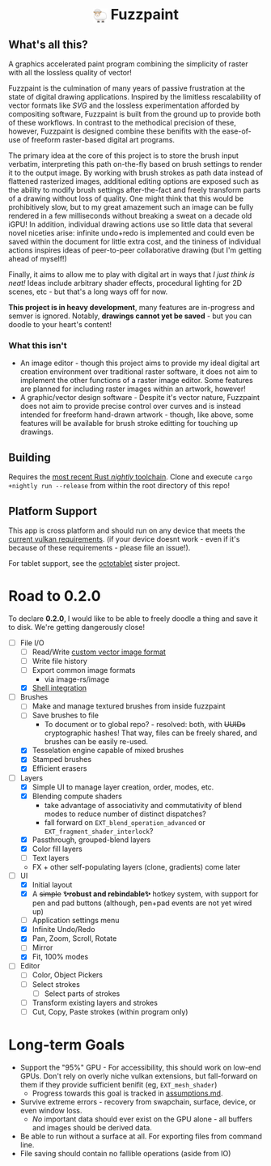 # <p style="text-align:center;"><a href="#" onclick="return false;"><img src="https://raw.githubusercontent.com/googlefonts/noto-emoji/main/svg/emoji_u1f411.svg" alt="Baa" title="Baa" style="position:relative;bottom: -0.2em;width:1em;"/></a> Fuzzpaint</p>
## What's all this?
A graphics accelerated paint program combining the simplicity of raster with all the lossless quality of vector!

Fuzzpaint is the culmination of many years of passive frustration at the state of digital drawing applications. Inspired by the limitless rescalability of vector formats like *SVG* and the
lossless experimentation afforded by compositing software, Fuzzpaint is built from the ground up to provide both of these workflows. In contrast to the methodical precision of these, however,
Fuzzpaint is designed combine these benifits with the ease-of-use of freeform raster-based digital art programs.

The primary idea at the core of this project is to store the brush input verbatim, interpreting this path on-the-fly based on brush settings to render it to the output image. By working with brush strokes as path
data instead of flattened rasterized images, additional editing options are exposed such as the ability to modify brush settings after-the-fact and freely transform parts of a drawing without loss of quality.
One might think that this would be prohibitively slow, but to my great amazement such an image can be fully rendered in a few milliseconds without breaking a sweat on a decade old iGPU!
In addition, individual drawing actions use so little data that several novel niceties arise: infinite undo+redo is implemented and could even be saved within the document for little extra cost,
and the tininess of individual actions inspires ideas of peer-to-peer collaborative drawing (but I'm getting ahead of myself!)

Finally, it aims to allow me to play with digital art in ways that *I just think is neat!* Ideas include arbitrary shader effects, procedural lighting for 2D scenes, etc - but that's a long ways off for now.

**This project is in heavy development**, many features are in-progress and semver is ignored. Notably, **drawings cannot yet be saved** - but you can doodle to your heart's content!

### What this isn't
* An image editor - though this project aims to provide my ideal digital art creation environment over traditional raster software, it does not aim to implement the other functions of a raster image editor.
Some features are planned for including raster images within an artwork, however!
* A graphic/vector design software - Despite it's vector nature, Fuzzpaint does not aim to provide precise control over curves and is instead intended for freeform hand-drawn artwork - though, like above,
some features will be available for brush stroke editting for touching up drawings.

## Building
Requires the [most recent Rust *nightly* toolchain](https://www.rust-lang.org/tools/install). Clone and execute `cargo +nightly run --release` from within the root directory of this repo!

## Platform Support
This app is cross platform and should run on any device that meets the [current vulkan requirements](assumptions.md).
(if your device doesnt work - even if it's because of these requirements - please file an issue!).

For tablet support, see the [octotablet](https://github.com/Fuzzyzilla/octotablet) sister project.

# Road to **0.2.0**
To declare **0.2.0**, I would like to be able to freely doodle a thing and save it to disk. We're getting dangerously close!

 - [ ] File I/O
   - [ ] Read/Write [custom vector image format](fileschema.md)
   - [ ] Write file history
   - [ ] Export common image formats
     - via image-rs/image
   - [X] [Shell integration](https://github.com/Fuzzyzilla/fuzzpaint-thumbnailer)
 - [ ] Brushes
   - [ ] Make and manage textured brushes from inside fuzzpaint
   - [ ] Save brushes to file
     - To document or to global repo? - resolved: both, with ~~UUIDs~~ cryptographic hashes! That way, files can be freely shared, and brushes can be easily re-used.
   - [X] Tesselation engine capable of mixed brushes
   - [X] Stamped brushes
   - [X] Efficient erasers
 - [ ] Layers
   - [X] Simple UI to manage layer creation, order, modes, etc.
   - [X] Blending compute shaders
     - take advantage of associativity and commutativity of blend modes to reduce number of distinct dispatches?
     - fall forward on `EXT_blend_operation_advanced` or `EXT_fragment_shader_interlock`?
   - [X] Passthrough, grouped-blend layers
   - [X] Color fill layers
   - [ ] Text layers
   - FX + other self-populating layers (clone, gradients) come later
 - [ ] UI
   - [X] Initial layout
   - [X] A ~~simple~~ **✨robust and rebindable✨** hotkey system, with support for
         pen and pad buttons (although, pen+pad events are not yet wired up)
   - [ ] Application settings menu
   - [X] Infinite Undo/Redo
   - [X] Pan, Zoom, Scroll, Rotate
   - [ ] Mirror
   - [X] Fit, 100% modes
 - [ ] Editor
   - [ ] Color, Object Pickers
   - [ ] Select strokes
     - [ ] Select parts of strokes
   - [ ] Transform existing layers and strokes
   - [ ] Cut, Copy, Paste strokes (within program only)

# Long-term Goals
 * Support the "95%" GPU - For accessibility, this should work on low-end GPUs. Don't rely on overly niche vulkan extensions, but fall-forward on them if they provide sufficient benifit (eg, `EXT_mesh_shader`)
    * Progress towards this goal is tracked in [assumptions.md](assumptions.md).
 * Survive extreme errors - recovery from swapchain, surface, device, or even window loss.
   * *No* important data should ever exist on the GPU alone - all buffers and images should be derived data.
 * Be able to run without a surface at all. For exporting files from command line.
 * File saving should contain no fallible operations (aside from IO)

